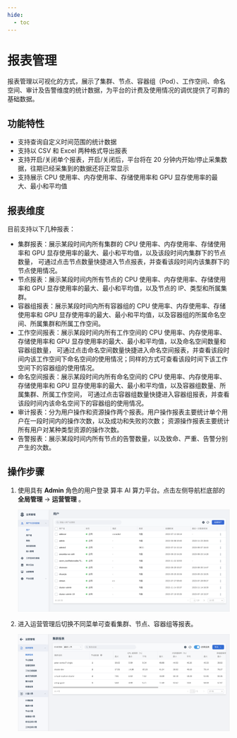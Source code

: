 ```yaml
---
hide:
  - toc
---
```


# 报表管理

报表管理以可视化的方式，展示了集群、节点、容器组（Pod）、工作空间、命名空间、审计及告警维度的统计数据，为平台的计费及使用情况的调优提供了可靠的基础数据。

## 功能特性

- 支持查询自定义时间范围的统计数据
- 支持以 CSV 和 Excel 两种格式导出报表
- 支持开启/关闭单个报表，开启/关闭后，平台将在 20 分钟内开始/停止采集数据，往期已经采集到的数据还将正常显示
- 支持展示 CPU 使用率、内存使用率、存储使用率和 GPU 显存使用率的最大、最小和平均值

## 报表维度

目前支持以下几种报表：

- 集群报表：展示某段时间内所有集群的 CPU 使用率、内存使用率、存储使用率和 GPU 显存使用率的最大、最小和平均值，以及该段时间内集群下的节点数量，
  可通过点击节点数量快捷进入节点报表，并查看该段时间内该集群下的节点使用情况。
- 节点报表：展示某段时间内所有节点的 CPU 使用率、内存使用率、存储使用率和 GPU 显存使用率的最大、最小和平均值，以及节点的 IP、类型和所属集群。
- 容器组报表：展示某段时间内所有容器组的 CPU 使用率、内存使用率、存储使用率和 GPU 显存使用率的最大、最小和平均值，以及容器组的所属命名空间、所属集群和所属工作空间。
- 工作空间报表：展示某段时间内所有工作空间的 CPU 使用率、内存使用率、存储使用率和 GPU 显存使用率的最大、最小和平均值，以及命名空间数量和容器组数量，
  可通过点击命名空间数量快捷进入命名空间报表，并查看该段时间内该工作空间下命名空间的使用情况；同样的方式可查看该段时间下该工作空间下的容器组的使用情况。
- 命名空间报表：展示某段时间内所有命名空间的 CPU 使用率、内存使用率、存储使用率和 GPU 显存使用率的最大、最小和平均值，以及容器组数量、所属集群、所属工作空间，
  可通过点击容器组数量快捷进入容器组报表，并查看该段时间内该命名空间下的容器组的使用情况。
- 审计报表：分为用户操作和资源操作两个报表。用户操作报表主要统计单个用户在一段时间内的操作次数，以及成功和失败的次数；
  资源操作报表主要统计所有用户对某种类型资源的操作次数。
- 告警报表：展示某段时间内所有节点的告警数量，以及致命、严重、告警分别产生的次数。

## 操作步骤

1. 使用具有 __Admin__ 角色的用户登录 算丰 AI 算力平台。点击左侧导航栏底部的 __全局管理__ -> __运营管理__ 。

    ![报表管理](../../../images/gmagpiereport.png)

2. 进入运营管理后切换不同菜单可查看集群、节点、容器组等报表。

    ![报表](../../images/report01.png)
